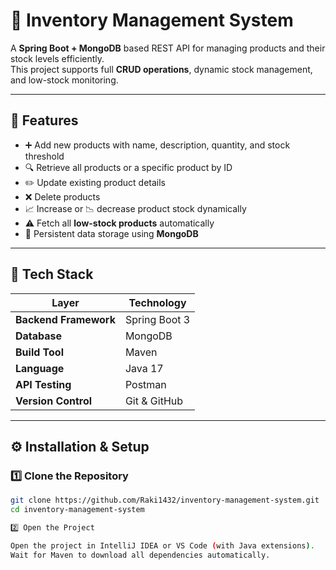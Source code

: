 # 🧾 Inventory Management System

A **Spring Boot + MongoDB** based REST API for managing products and their stock levels efficiently.  
This project supports full **CRUD operations**, dynamic stock management, and low-stock monitoring.

---

## 🚀 Features

- ➕ Add new products with name, description, quantity, and stock threshold  
- 🔍 Retrieve all products or a specific product by ID  
- ✏️ Update existing product details  
- ❌ Delete products  
- 📈 Increase or 📉 decrease product stock dynamically  
- ⚠️ Fetch all **low-stock products** automatically  
- 💾 Persistent data storage using **MongoDB**

---

## 🧰 Tech Stack

| Layer | Technology |
|--------|-------------|
| **Backend Framework** | Spring Boot 3 |
| **Database** | MongoDB |
| **Build Tool** | Maven |
| **Language** | Java 17 |
| **API Testing** | Postman |
| **Version Control** | Git & GitHub |

---

## ⚙️ Installation & Setup

### 1️⃣ Clone the Repository
```bash
git clone https://github.com/Raki1432/inventory-management-system.git
cd inventory-management-system

2️⃣ Open the Project

Open the project in IntelliJ IDEA or VS Code (with Java extensions).
Wait for Maven to download all dependencies automatically.


